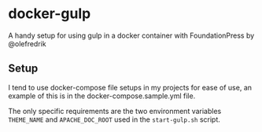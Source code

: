 # docker-gulp
A handy setup for using gulp in a docker container with FoundationPress by @olefredrik

## Setup
I tend to use docker-compose file setups in my projects for ease of use, an example of this is in the docker-compose.sample.yml file.

The only specific requirements are the two environment variables `THEME_NAME` and `APACHE_DOC_ROOT` used in the `start-gulp.sh` script.

